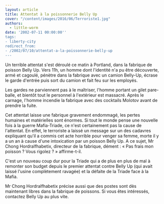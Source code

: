```yaml
---
layout: article
title: Attentat à la poissonnerie Belly Up
cover: "/content/images/2016/06/Terroriste1.jpg"
authors:
  - little-worm
date: '2002-07-11 00:00:00''
tags:
- liberty-city
redirect_from:
- /2002/07/10/attentat-a-la-poissonnerie-belly-up
---
```


Un terrible attentat s'est déroulé ce matin à Portland, dans la fabrique de poisson Belly Up. Vers 11h, un homme dont l'identité n'a pu être découverte, armé et cagoulé, pénètre dans la fabrique avec un camion Belly-Up, écrase le garde d'entrée puis sort du camion et fait feu sur les employés.

Les gardes ne parviennent pas à le maîtriser, l'homme portant un gilet pare-balle, et bientôt tout le personnel à l'extérieur est massacré. Après le carnage, l'homme incendie la fabrique avec des cocktails Molotov avant de prendre la fuite.

Cet attentat laisse une fabrique gravement endommagé, les pertes humaines et matérielles sont énormes. Si tout le monde pense une nouvelle fois à la guerre Mafia-Triade, ce n'est certainement pas la cause de l'attentat. En effet, le terroriste a laissé un message sur un des cadavres expliquant qu'il a commis cet acte horrible pour venger sa femme, morte il y a un an à cause d'une intoxication par un poisson Belly Up. A ce sujet, Mr Chong Hordralfhabetix, directeur de la fabrique, dément : « Pas frais mon poisson ? Vous rigolez ? » affirme-t-il.

C'est un nouveau coup dur pour la Triade qui a de plus en plus de mal à remonter son budget depuis le premier attentat contre Belly Up (qui avait laissé l'usine complètement ravagée) et la défaite de la Triade face à la Mafia.

Mr Chong Hordralfhabetix précise aussi que des postes sont dès maintenant libres dans la fabrique de poissons. Si vous êtes intéressés, contactez Belly Up au plus vite.